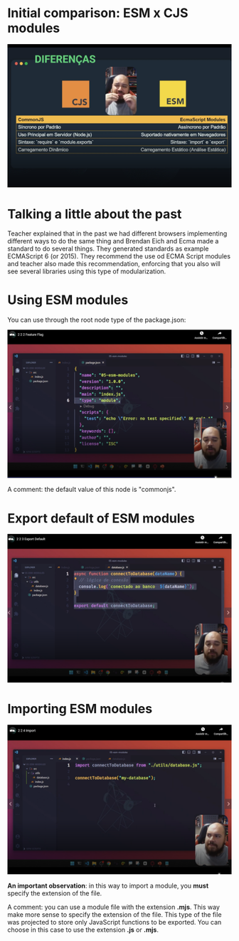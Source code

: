 # Initial comparison: ESM x CJS modules

![comparision-cjs-x-esm](images/comparision-cjs-x-esm.png)


# Talking a little about the past

Teacher explained that in the past we had different browsers implementing different ways to do the same thing and Brendan Eich and Ecma made a standard to do several things. They generated standards as example ECMAScript 6 (or 2015). They recommend the use od ECMA Script modules and teacher also made this recommendation, enforcing that you also will see several libraries using this type of modularization.


# Using ESM modules

You can use through the root node type of the package.json:

![using-esm-modules](images/using-esm-modules.png)

A comment: the default value of this node is "commonjs".


# Export default of ESM modules

![export default of ESM modules](images/export-default-esm-modules.png)


# Importing ESM modules

![importing ESM modules](images/importing-esm-modules.png)

**An important observation**: in this way to import a module, you **must** specify the extension of the file.

A comment: you can use a module file with the extension **.mjs**. This way make more sense to specify the extension of the file. This type of the file was projected to store only JavaScript functions to be exported. You can choose in this case to use the extension **.js** or **.mjs**.
